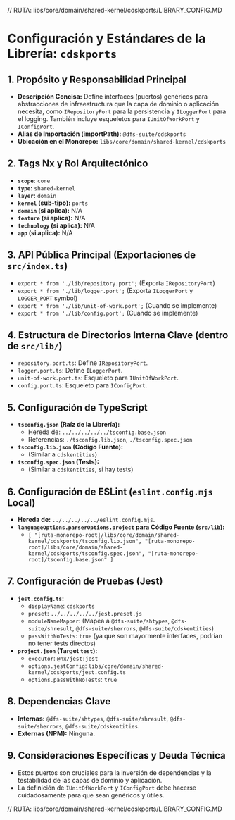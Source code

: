 // RUTA: libs/core/domain/shared-kernel/cdskports/LIBRARY_CONFIG.MD
# Configuración y Estándares de la Librería: `cdskports`

## 1. Propósito y Responsabilidad Principal

- **Descripción Concisa:** Define interfaces (puertos) genéricos para abstracciones de infraestructura que la capa de dominio o aplicación necesita, como `IRepositoryPort` para la persistencia y `ILoggerPort` para el logging. También incluye esqueletos para `IUnitOfWorkPort` y `IConfigPort`.
- **Alias de Importación (importPath):** `@dfs-suite/cdskports`
- **Ubicación en el Monorepo:** `libs/core/domain/shared-kernel/cdskports`

## 2. Tags Nx y Rol Arquitectónico

- **`scope`:** `core`
- **`type`:** `shared-kernel`
- **`layer`:** `domain`
- **`kernel` (sub-tipo):** `ports`
- **`domain` (si aplica):** N/A
- **`feature` (si aplica):** N/A
- **`technology` (si aplica):** N/A
- **`app` (si aplica):** N/A

## 3. API Pública Principal (Exportaciones de `src/index.ts`)

- `export * from './lib/repository.port';` (Exporta `IRepositoryPort`)
- `export * from './lib/logger.port';` (Exporta `ILoggerPort` y `LOGGER_PORT` symbol)
- `export * from './lib/unit-of-work.port';` (Cuando se implemente)
- `export * from './lib/config.port';` (Cuando se implemente)

## 4. Estructura de Directorios Interna Clave (dentro de `src/lib/`)

- `repository.port.ts`: Define `IRepositoryPort`.
- `logger.port.ts`: Define `ILoggerPort`.
- `unit-of-work.port.ts`: Esqueleto para `IUnitOfWorkPort`.
- `config.port.ts`: Esqueleto para `IConfigPort`.

## 5. Configuración de TypeScript

- **`tsconfig.json` (Raíz de la Librería):**
  - Hereda de: `../../../../../tsconfig.base.json`
  - Referencias: `./tsconfig.lib.json`, `./tsconfig.spec.json`
- **`tsconfig.lib.json` (Código Fuente):**
  - (Similar a `cdskentities`)
- **`tsconfig.spec.json` (Tests):**
  - (Similar a `cdskentities`, si hay tests)

## 6. Configuración de ESLint (`eslint.config.mjs` Local)

- **Hereda de:** `../../../../../eslint.config.mjs`.
- **`languageOptions.parserOptions.project` para Código Fuente (`src/lib`):**
  - `[ "[ruta-monorepo-root]/libs/core/domain/shared-kernel/cdskports/tsconfig.lib.json", "[ruta-monorepo-root]/libs/core/domain/shared-kernel/cdskports/tsconfig.spec.json", "[ruta-monorepo-root]/tsconfig.base.json" ]`

## 7. Configuración de Pruebas (Jest)

- **`jest.config.ts`:**
  - `displayName`: `cdskports`
  - `preset`: `../../../../../jest.preset.js`
  - `moduleNameMapper`: (Mapea a `@dfs-suite/shtypes`, `@dfs-suite/shresult`, `@dfs-suite/sherrors`, `@dfs-suite/cdskentities`)
  - `passWithNoTests`: `true` (ya que son mayormente interfaces, podrían no tener tests directos)
- **`project.json` (Target `test`):**
  - `executor`: `@nx/jest:jest`
  - `options.jestConfig`: `libs/core/domain/shared-kernel/cdskports/jest.config.ts`
  - `options.passWithNoTests`: `true`

## 8. Dependencias Clave

- **Internas:** `@dfs-suite/shtypes`, `@dfs-suite/shresult`, `@dfs-suite/sherrors`, `@dfs-suite/cdskentities`.
- **Externas (NPM):** Ninguna.

## 9. Consideraciones Específicas y Deuda Técnica

- Estos puertos son cruciales para la inversión de dependencias y la testabilidad de las capas de dominio y aplicación.
- La definición de `IUnitOfWorkPort` y `IConfigPort` debe hacerse cuidadosamente para que sean genéricos y útiles.

// RUTA: libs/core/domain/shared-kernel/cdskports/LIBRARY_CONFIG.MD
